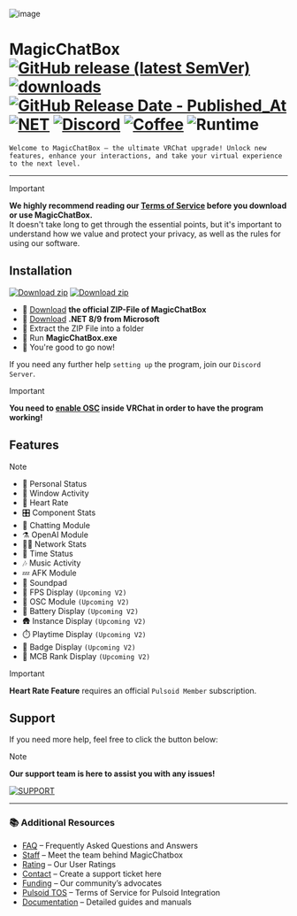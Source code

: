![image](https://github.com/user-attachments/assets/3e4cf513-c87e-4ad0-b9d2-b0f1c24cb6d3)
# MagicChatBox [![GitHub release (latest SemVer)](https://img.shields.io/github/v/release/BoiHanny/vrcosc-magicchatbox?color=%23512BD4&label=%20&style=plastic)](https://github.com/BoiHanny/vrcosc-magicchatbox/releases/latest) [![downloads](https://img.shields.io/github/downloads/BoiHanny/vrcosc-magicchatbox/total?color=%23512BD4&label=Total%20download&logo=docusign&logoColor=white&style=plastic)](https://tooomm.github.io/github-release-stats/?username=BoiHanny&repository=vrcosc-magicchatbox) [![GitHub Release Date - Published_At](https://img.shields.io/github/release-date/BoiHanny/vrcosc-magicchatbox?color=%23512BD4&label=Last%20update&style=plastic)](https://github.com/BoiHanny/vrcosc-magicchatbox/releases) [![NET](https://img.shields.io/badge/.NET%208-Runtime%20-%23512BD4?style=plastic)](https://dotnet.microsoft.com/en-us/download/dotnet/thank-you/runtime-desktop-8.0.13-windows-x64-installer) [![Discord](https://img.shields.io/discord/1078818850218450994?color=%23512BD4&label=MagicChatbox&logo=discord&logoColor=white&style=plastic)](https://discord.gg/magicchatbox) [![Coffee](https://img.shields.io/badge/Send-A%20Coffee-FFDD00?style=plastic&logo=buymeacoffee&logoColor=white)](https://www.buymeacoffee.com/BoiHanny) ![Runtime](https://badgen.net/badge/Runtime/NET-8/black/?icon=windows)

`Welcome to MagicChatBox – the ultimate VRChat upgrade! Unlock new features, enhance your interactions, and take your virtual experience to the next level.`

---

> [!IMPORTANT]
> **We highly recommend reading our [Terms of Service](https://github.com/BoiHanny/vrcosc-magicchatbox/blob/master/Security.md) before you download or use MagicChatBox.**  
> It doesn't take long to get through the essential points, but it's important to understand how we value and protect your privacy, as well as the rules for using our software.

## Installation

[![Download zip](https://custom-icon-badges.herokuapp.com/badge/-Download-%23512BD4?style=for-the-badge&logo=download&logoColor=white "Download")](https://github.com/BoiHanny/vrcosc-magicchatbox/releases/download/v0.9.075/MagicChatbox-0.9.075.zip)
[![Download zip](https://custom-icon-badges.herokuapp.com/badge/-Scan%20at%20VirusTotal-blue?style=for-the-badge&logo=virustotal&logoColor=white "virustotal")](https://www.virustotal.com/gui/file/01533802fb696b6dd746b05367fd97a5d9280e6f24cd13fa3032a784a774a290/detection)

- 🔳 [Download](https://github.com/BoiHanny/vrcosc-magicchatbox/releases/download/v0.9.075/MagicChatbox-0.9.075.zip) **the official ZIP-File of MagicChatBox**
- 🔳 [Download](https://dotnet.microsoft.com/en-us/download/dotnet/thank-you/runtime-desktop-8.0.13-windows-x64-installer) **.NET 8/9 from Microsoft**
- 🔳 Extract the ZIP File into a folder
- 🔳 Run **MagicChatBox.exe**
- 🔳 You're good to go now!

If you need any further help `setting up` the program, join our `Discord Server`.

> [!IMPORTANT]
> **You need to [enable OSC](https://youtu.be/OHjN_q6RqGY?t=80) inside VRChat in order to have the program working!**

## Features

> [!NOTE]
> - 💭 Personal Status  
> - 🧭 Window Activity  
> - 🩵 Heart Rate  
> - 🎛️ Component Stats  
> - 🧠 Chatting Module  
> - ⚗️ OpenAI Module  
> - ⛓️‍💥 Network Stats  
> - 📆 Time Status  
> - 🎶 Music Activity  
> - 💤 AFK Module  
> - 🎼 Soundpad  
> - 📱 FPS Display `(Upcoming V2)`  
> - 📏 OSC Module `(Upcoming V2)`  
> - 🔋 Battery Display `(Upcoming V2)`  
> - 🛖 Instance Display `(Upcoming V2)`  
> - ⏱️ Playtime Display `(Upcoming V2)`  
> - 🥈 Badge Display `(Upcoming V2)`  
> - 🎫 MCB Rank Display `(Upcoming V2)`

> [!IMPORTANT]
> **Heart Rate Feature** requires an official `Pulsoid Member` subscription.

## Support

If you need more help, feel free to click the button below:

> [!NOTE]
> **Our support team is here to assist you with any issues!**

[![SUPPORT](https://github.com/user-attachments/assets/c08772f1-3075-4590-9744-3bcbcd15cfe9)](https://discord.gg/magicchatbox)

---

### 📚 Additional Resources
- [FAQ](information/FAQ.md) – Frequently Asked Questions and Answers
- [Staff](information/Staff.md) – Meet the team behind MagicChatbox
- [Rating](information/Rating.md) – Our User Ratings
- [Contact](https://discord.gg/magicchatbox) – Create a support ticket here
- [Funding](information/Funding.md) – Our community’s advocates
- [Pulsoid TOS](information/PulsoidTOS.md) – Terms of Service for Pulsoid Integration
- [Documentation](https://github.com/BoiHanny/vrcosc-magicchatbox/wiki) – Detailed guides and manuals
